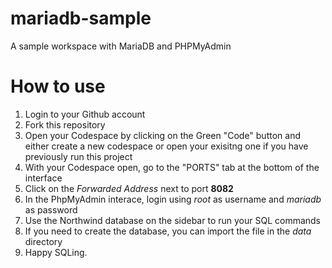 # mariadb-sample
A sample workspace with MariaDB and PHPMyAdmin

# How to use
1. Login to your Github account
2. Fork this repository
3. Open your Codespace by clicking on the Green "Code" button and either create a new codespace or open your exisitng one if you have previously run this project
4. With your Codespace open, go to the "PORTS" tab at the bottom of the interface
5. Click on the *Forwarded Address* next to port **8082**
6. In the PhpMyAdmin interace, login using *root* as username and *mariadb* as password
7. Use the Northwind database on the sidebar to run your SQL commands
8. If you need to create the database, you can import the file in the *data* directory
9. Happy SQLing.


